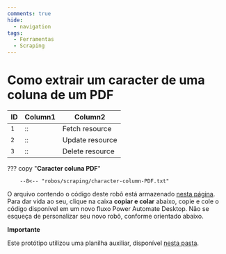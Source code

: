 ```yaml
---
comments: true
hide:
  - navigation
tags:
  - Ferramentas
  - Scraping
---
```


# Como extrair um caracter de uma coluna de um PDF

| ID  | Column1 | Column2        |
| ----| --------|--------------- |
| `1` | ::      |Fetch resource  |
| `2` | ::      |Update resource |
| `3` | ::      |Delete resource |

??? copy "**Caracter coluna PDF**"

        --8<-- "robos/scraping/character-column-PDF.txt"

<!-- more -->

O arquivo contendo o código deste robô está armazenado [nesta página](https://github.com/lab-mg/automatizacoes/blob/main/robos/scraping/character-column-PDF.txt). Para dar vida ao seu, clique na caixa **copiar e colar** abaixo, copie e cole o código disponível em um novo fluxo Power Automate Desktop.
Não se esqueça de personalizar seu novo robô, conforme orientado abaixo.

**Importante**

Este protótipo utilizou uma planilha auxiliar, disponível [nesta pasta](https://github.com/lab-mg/automatizacoes/blob/main/robos/scraping/).
